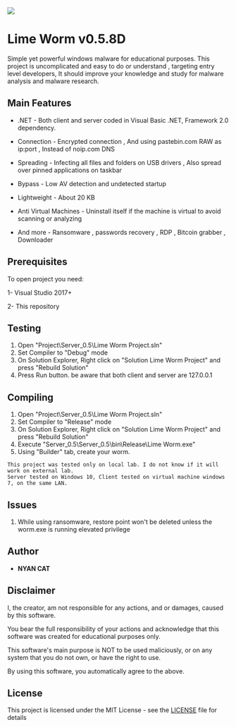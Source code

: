 <img src="https://i.imgur.com/aiikRaW.gif">

# Lime Worm v0.5.8D
	
Simple yet powerful windows malware for educational purposes. This project is uncomplicated and easy to do or understand , targeting entry level developers, It should improve your knowledge and study for malware analysis and malware research.

 
## Main Features

* .NET - Both client and server coded in Visual Basic .NET, Framework 2.0 dependency.
 
* Connection - Encrypted connection , And using pastebin.com RAW as ip:port , Instead of noip.com DNS

* Spreading - Infecting all files and folders on USB drivers , Also spread over pinned applications on taskbar

* Bypass - Low AV detection and undetected startup
 
* Lightweight - About 20 KB

* Anti Virtual Machines - Uninstall itself if the machine is virtual to avoid scanning or analyzing

* And more - Ransomware , passwords recovery , RDP , Bitcoin grabber , Downloader
 


## Prerequisites

To open project you need:

1- Visual Studio 2017+

2- This repository
 
 
## Testing
1. Open "Project\Server_0.5\Lime Worm Project.sln" 
2. Set Compiler to "Debug" mode
3. On Solution Explorer, Right click on "Solution Lime Worm Project" and press "Rebuild Solution"
4. Press Run button. be aware that both client and server are 127.0.0.1


## Compiling
 
1. Open "Project\Server_0.5\Lime Worm Project.sln" 
2. Set Compiler to "Release" mode
3. On Solution Explorer, Right click on "Solution Lime Worm Project" and press "Rebuild Solution"
4. Execute "Server_0.5\Server_0.5\bin\Release\Lime Worm.exe"
5. Using "Builder" tab, create your worm.
 ```
 This project was tested only on local lab. I do not know if it will work on external lab.
 Server tested on Windows 10, Client tested on virtual machine windows 7, on the same LAN.
 ```
 
 
 ## Issues
 
1. While using ransomware, restore point won't be deleted unless the worm.exe is running elevated privilege


## Author

* **NYAN CAT**  


## Disclaimer

I, the creator, am not responsible for any actions, and or damages, caused by this software.

You bear the full responsibility of your actions and acknowledge that this software was created for educational purposes only.

This software's main purpose is NOT to be used maliciously, or on any system that you do not own, or have the right to use.

By using this software, you automatically agree to the above.


## License

This project is licensed under the MIT License - see the [LICENSE](/LICENSE) file for details
